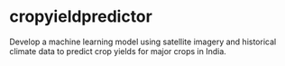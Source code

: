 # cropyieldpredictor
Develop a machine learning model using satellite imagery and historical climate data to predict crop yields for major crops in India.
